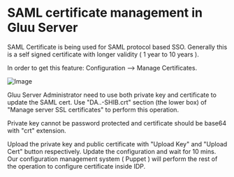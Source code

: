 # SAML certificate management in Gluu Server

SAML Certificate is being used for SAML protocol based SSO. 
Generally this is a self signed certificate with longer validity ( 1 year to 10
years ). 

In order to get this feature: Configuration --> Manage Certificates. 

![Image](https://raw.githubusercontent.com/GluuFederation/docs/master/sources/img/oxTrustConfiguration/Manage_SSL_cert.png?raw=true)

Gluu Server Administrator need to use both private key and certificate to
update the SAML cert. Use "DA..-SHIB.crt" section (the lower box) of "Manage
server SSL certificates"  to perform this operation. 

Private key cannot be password protected and certificate should be base64 with
"crt" extension. 

Upload the private key and public certificate with "Upload Key" and "Upload
Cert" button respectively. Update the configuration and wait for 10 mins. Our
configuration management system ( Puppet ) will perform the rest of the
operation to configure certificate inside IDP. 


